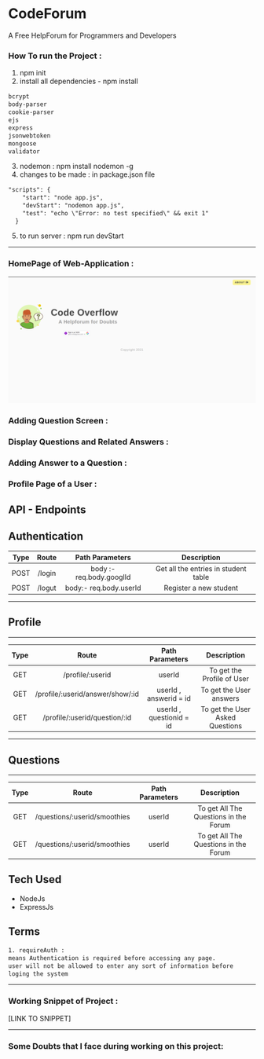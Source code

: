 # CodeForum

A Free HelpForum for Programmers and Developers

### How To run the Project :

1. npm init
2. install all dependencies - npm install

```
bcrypt
body-parser
cookie-parser
ejs
express
jsonwebtoken
mongoose
validator

```

3. nodemon : npm install nodemon -g
4. changes to be made : in package.json file

```
"scripts": {
    "start": "node app.js",
    "devStart": "nodemon app.js",
    "test": "echo \"Error: no test specified\" && exit 1"
  }
```

5. to run server : npm run devStart

---

### HomePage of Web-Application :

![snippet1](img/img1.png)

### Adding Question Screen :

### Display Questions and Related Answers :

### Adding Answer to a Question :

### Profile Page of a User :

## API - Endpoints

## Authentication

| Type | Route  |     Path Parameters      |             Description              |
| :--: | :----: | :----------------------: | :----------------------------------: |
| POST | /login | body :- req.body.googlId | Get all the entries in student table |
| POST | /logut |  body:- req.body.userId  |        Register a new student        |

---

## Profile

---

| Type |              Route               |     Path Parameters      |           Description           |
| :--: | :------------------------------: | :----------------------: | :-----------------------------: |
| GET  |         /profile/:userid         |          userId          |   To get the Profile of User    |
| GET  | /profile/:userid/answer/show/:id |  userId , answerid = id  |     To get the User answers     |
| GET  |  /profile/:userid/question/:id   | userId , questionid = id | To get the User Asked Questions |

---

## Questions

---

| Type |            Route             | Path Parameters |              Description              |
| :--: | :--------------------------: | :-------------: | :-----------------------------------: |
| GET  | /questions/:userid/smoothies |     userId      | To get All The Questions in the Forum |
| GET  | /questions/:userid/smoothies |     userId      | To get All The Questions in the Forum |

## Tech Used

- NodeJs
- ExpressJs

## Terms

```
1. requireAuth :
means Authentication is required before accessing any page.
user will not be allowed to enter any sort of information before loging the system

```

---

### Working Snippet of Project :

[LINK TO SNIPPET]

---

### Some Doubts that I face during working on this project:
